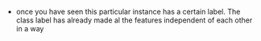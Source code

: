 - once you have seen this particular instance has a certain label. The class label has already made al the features independent of each other in a way